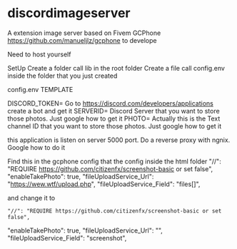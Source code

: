 # discordimageserver

A extension image server based on Fivem GCPhone https://github.com/manueljlz/gcphone to develope

Need to host yourself

SetUp 
Create a folder call lib in the root folder
Create a file call config.env inside the folder that you just created

config.env TEMPLATE

DISCORD_TOKEN= Go to https://discord.com/developers/applications create a bot and get it
SERVERID= Discord Server that you want to store those photos. Just google how to get it
PHOTO= Actually this is the Text channel ID that you want to store those photos. Just google how to get it

this application is listen on server 5000 port. Do a reverse proxy with ngnix. Google how to do it

Find this in the gcphone config that the config inside the html folder
  "//": "REQUIRE https://github.com/citizenfx/screenshot-basic or set false",
  "enableTakePhoto": true,
  "fileUploadService_Url": "https://wew.wtf/upload.php",
  "fileUploadService_Field": "files[]",


  and change it to

    "//": "REQUIRE https://github.com/citizenfx/screenshot-basic or set false",
  "enableTakePhoto": true,
  "fileUploadService_Url": "<your server domain name or ip>",
  "fileUploadService_Field": "screenshot",